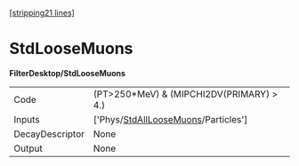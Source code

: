 [[stripping21 lines]](./stripping21-index)

# StdLooseMuons

**FilterDesktop/StdLooseMuons**

|                 |                                                                                         |
|-----------------|-----------------------------------------------------------------------------------------|
| Code            | (PT\>250\*MeV) & (MIPCHI2DV(PRIMARY) \> 4.)                                             |
| Inputs          | ['Phys/[StdAllLooseMuons](./stripping21-commonparticles-stdallloosemuons)/Particles'] |
| DecayDescriptor | None                                                                                    |
| Output          | None                                                                                    |
